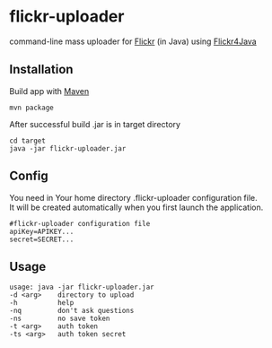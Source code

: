 flickr-uploader
===============

command-line mass uploader for [Flickr](http://flickr.com) (in Java)
using [Flickr4Java](https://github.com/boncey/Flickr4Java)

Installation
------------
Build app with [Maven](http://maven.apache.org)

<pre><code>mvn package</code></pre>

After successful build .jar is in target directory

<pre><code>cd target
java -jar flickr-uploader.jar</code></pre>

Config
------
You need in Your home directory .flickr-uploader configuration file.<br/> 
It will be created automatically when you first launch the application.

<pre><code>#flickr-uploader configuration file
apiKey=APIKEY...
secret=SECRET...</code></pre>

Usage
-----
 ```
usage: java -jar flickr-uploader.jar
 -d <arg>    directory to upload
 -h          help
 -nq         don't ask questions
 -ns         no save token
 -t <arg>    auth token
 -ts <arg>   auth token secret
 ```
